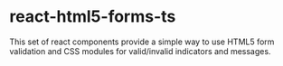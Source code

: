 # react-html5-forms-ts
This set of react components provide a simple way to use HTML5 form validation and CSS modules for valid/invalid indicators and messages.
